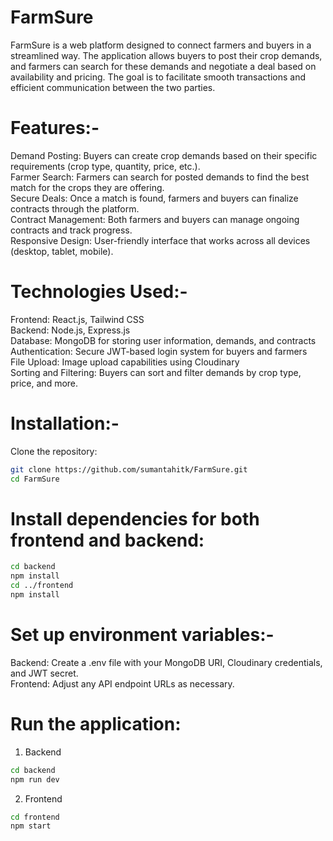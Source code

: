 # FarmSure
FarmSure is a web platform designed to connect farmers and buyers in a streamlined way. The application allows buyers to post their crop demands, and farmers can search for these demands and negotiate a deal based on availability and pricing. The goal is to facilitate smooth transactions and efficient communication between the two parties.

# Features:-  
Demand Posting: Buyers can create crop demands based on their specific requirements (crop type, quantity, price, etc.).  
Farmer Search: Farmers can search for posted demands to find the best match for the crops they are offering.  
Secure Deals: Once a match is found, farmers and buyers can finalize contracts through the platform.  
Contract Management: Both farmers and buyers can manage ongoing contracts and track progress.  
Responsive Design: User-friendly interface that works across all devices (desktop, tablet, mobile).

# Technologies Used:-  
Frontend: React.js, Tailwind CSS  
Backend: Node.js, Express.js  
Database: MongoDB for storing user information, demands, and contracts  
Authentication: Secure JWT-based login system for buyers and farmers  
File Upload: Image upload capabilities using Cloudinary  
Sorting and Filtering: Buyers can sort and filter demands by crop type, price, and more.  

# Installation:-
Clone the repository:
```bash
git clone https://github.com/sumantahitk/FarmSure.git
cd FarmSure
```

# Install dependencies for both frontend and backend:
```bash
cd backend
npm install
cd ../frontend
npm install
```
# Set up environment variables:-
Backend: Create a .env file with your MongoDB URI, Cloudinary credentials, and JWT secret.  
Frontend: Adjust any API endpoint URLs as necessary.  

# Run the application:
1. Backend  
```bash
cd backend
npm run dev
```
2. Frontend  
```bash
cd frontend
npm start
```

